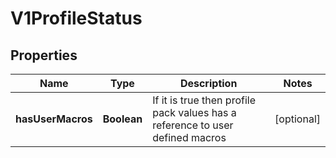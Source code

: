# V1ProfileStatus

## Properties
Name | Type | Description | Notes
------------ | ------------- | ------------- | -------------
**hasUserMacros** | **Boolean** | If it is true then profile pack values has a reference to user defined macros |  [optional]
